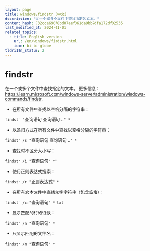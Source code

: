 ```yaml
---
layout: page
title: windows/findstr (中文)
description: "在一个或多个文件中查找指定的文本。"
content_hash: 732cca69078bd07aef061da9bb7dfa172df02535
last_modified_at: 2024-01-01
related_topics:
  - title: English version
    url: /en/windows/findstr.html
    icon: bi bi-globe
tldri18n_status: 2
---
```

# findstr

在一个或多个文件中查找指定的文本。
更多信息：<https://learn.microsoft.com/windows-server/administration/windows-commands/findstr>.

- 在所有文件中查找以空格分隔的字符串：

`findstr "`<span class="tldr-var badge badge-pill bg-dark-lm bg-white-dm text-white-lm text-dark-dm font-weight-bold">查询语句 查询语句 ..</span>`" *`

- 以递归方式在所有文件中查找以空格分隔的字符串：

`findstr /s "`<span class="tldr-var badge badge-pill bg-dark-lm bg-white-dm text-white-lm text-dark-dm font-weight-bold">查询语句 查询语句 ..</span>`" *`

- 查找时不区分大小写：

`findstr /i "`<span class="tldr-var badge badge-pill bg-dark-lm bg-white-dm text-white-lm text-dark-dm font-weight-bold">查询语句</span>`" *"`

- 使用正则表达式搜索：

`findstr /r "`<span class="tldr-var badge badge-pill bg-dark-lm bg-white-dm text-white-lm text-dark-dm font-weight-bold">正则表达式</span>`" *`

- 在所有文本文件中查找文字字符串（包含空格）：

`findstr /c:"`<span class="tldr-var badge badge-pill bg-dark-lm bg-white-dm text-white-lm text-dark-dm font-weight-bold">查询语句</span>`" *.txt`

- 显示匹配的行的行数：

`findstr /n "`<span class="tldr-var badge badge-pill bg-dark-lm bg-white-dm text-white-lm text-dark-dm font-weight-bold">查询语句</span>`" *`

- 只显示匹配的文件名：

`findstr /m "`<span class="tldr-var badge badge-pill bg-dark-lm bg-white-dm text-white-lm text-dark-dm font-weight-bold">查询语句</span>`" *`
